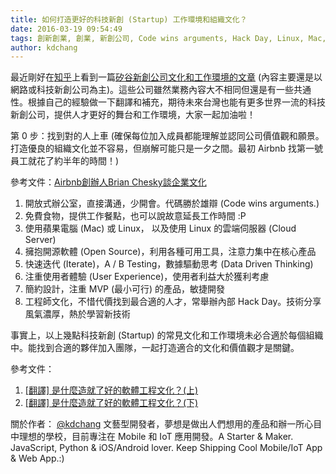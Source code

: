 ```yaml
---
title: 如何打造更好的科技新創 (Startup) 工作環境和組織文化？
date: 2016-03-19 09:54:49
tags: 創新創業, 創業, 新創公司, Code wins arguments, Hack Day, Linux, Mac, Open Source, Startup, User Experience
author: kdchang
---
```


最近剛好在[知乎](http://www.zhihu.com/)上看到一篇[矽谷新創公司文化和工作環境的文章](http://daily.zhihu.com/story/4264615) (內容主要還是以網路或科技新創公司為主)。這些公司雖然業務內容大不相同但還是有一些共通性。根據自己的經驗做一下翻譯和補充，期待未來台灣也能有更多世界一流的科技新創公司，提供人才更好的舞台和工作環境，大家一起加油啦！

第 0 步：找到對的人上車 (確保每位加入成員都能理解並認同公司價值觀和願景。打造優良的組織文化並不容易，但崩解可能只是一夕之間。最初 Airbnb 找第一號員工就花了約半年的時間！)

參考文件：[Airbnb創辦人Brian Chesky談企業文化](http://36kr.com/p/216739.html)

1. 開放式辦公室，直接溝通，少開會。代碼勝於雄辯 (Code wins arguments.)
2. 免費食物，提供工作餐點，也可以說故意延長工作時間 :P
3. 使用蘋果電腦 (Mac) 或 Linux， 以及使用 Linux 的雲端伺服器 (Cloud Server)
4. 擁抱開源軟體 (Open Source)，利用各種可用工具，注意力集中在核心產品
5. 快速迭代 (Iterate)，A / B Testing，數據驅動思考 (Data Driven Thinking)
6. 注重使用者體驗 (User Experience)，使用者利益大於獲利考慮
7. 簡約設計，注重 MVP (最小可行) 的產品，敏捷開發
8. 工程師文化，不惜代價找到最合適的人才，常舉辦內部 Hack Day。技術分享風氣濃厚，熱於學習新技術

事實上，以上幾點科技新創 (Startup) 的常見文化和工作環境未必合適於每個組織中。能找到合適的夥伴加入團隊，一起打造適合的文化和價值觀才是關鍵。

參考文件：
1. [[翻譯] 是什麼造就了好的軟體工程文化？(上)](http://blog.littlelin.info/posts/2014/05/04/what-makes-good-engineering-culture-1)
2. [[翻譯] 是什麼造就了好的軟體工程文化？(下)](http://blog.littlelin.info/posts/2014/09/21/what-makes-good-engineering-culture-2)

關於作者：
[@kdchang](http://blog.kdchang.cc) 文藝型開發者，夢想是做出人們想用的產品和辦一所心目中理想的學校，目前專注在 Mobile 和 IoT 應用開發。A Starter & Maker. JavaScript, Python & iOS/Android lover. Keep Shipping Cool Mobile/IoT App & Web App.:)